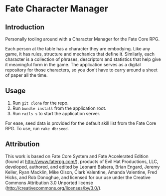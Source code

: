 # Fate Character Manager

## Introduction

Personally tooling around with a Character Manager for the Fate Core RPG.

Each person at the table has a character they are embodying. Like any game, it has rules, structure and mechanics that define it. Similarly, each character is a collection of phrases, descriptors and statistics that help give it meaningful form in the game. The application serves as a digital repository for those characters, so you don't have to carry around a sheet of paper all the time.

## Usage

1. Run `git clone` for the repo.
2. Run `bundle install` from the application root.
3. Run `rails s` to start the application server.

For ease, seed data is provided for the default skill list from the Fate Core RPG.
To use, run `rake db:seed`.

## Attribution

This work is based on Fate Core System and Fate Accelerated Edition (found at http://www.faterpg.com/), products of Evil
Hat Productions, LLC, developed, authored, and edited by Leonard Balsera, Brian Engard, Jeremy Keller, Ryan Macklin,
Mike Olson, Clark Valentine, Amanda Valentine, Fred Hicks, and Rob Donoghue, and licensed for our use under the Creative
Commons Attribution 3.0 Unported license (http://creativecommons.org/licenses/by/3.0/).
